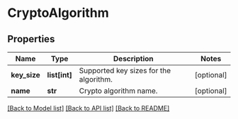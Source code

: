 # CryptoAlgorithm

## Properties
Name | Type | Description | Notes
------------ | ------------- | ------------- | -------------
**key_size** | **list[int]** | Supported key sizes for the algorithm. | [optional] 
**name** | **str** | Crypto algorithm name. | [optional] 

[[Back to Model list]](../README.md#documentation-for-models) [[Back to API list]](../README.md#documentation-for-api-endpoints) [[Back to README]](../README.md)

